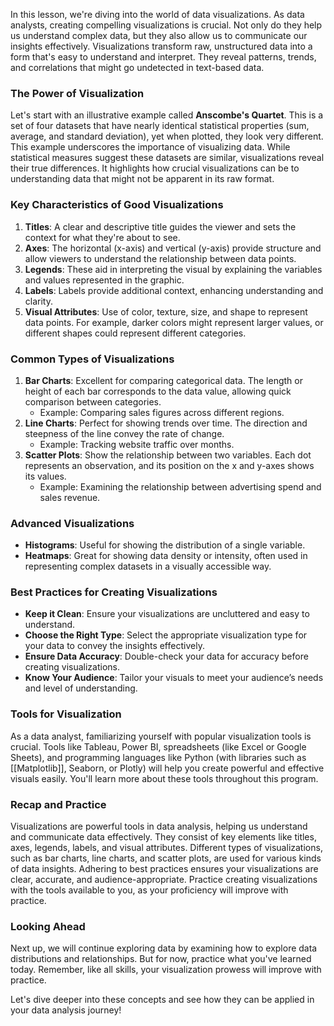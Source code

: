In this lesson, we're diving into the world of data visualizations. As data analysts, creating compelling visualizations is crucial. Not only do they help us understand complex data, but they also allow us to communicate our insights effectively. Visualizations transform raw, unstructured data into a form that's easy to understand and interpret. They reveal patterns, trends, and correlations that might go undetected in text-based data.

### The Power of Visualization

Let's start with an illustrative example called **Anscombe's Quartet**. This is a set of four datasets that have nearly identical statistical properties (sum, average, and standard deviation), yet when plotted, they look very different. This example underscores the importance of visualizing data. While statistical measures suggest these datasets are similar, visualizations reveal their true differences. It highlights how crucial visualizations can be to understanding data that might not be apparent in its raw format.

### Key Characteristics of Good Visualizations

1. **Titles**: A clear and descriptive title guides the viewer and sets the context for what they're about to see.
2. **Axes**: The horizontal (x-axis) and vertical (y-axis) provide structure and allow viewers to understand the relationship between data points.
3. **Legends**: These aid in interpreting the visual by explaining the variables and values represented in the graphic.
4. **Labels**: Labels provide additional context, enhancing understanding and clarity.
5. **Visual Attributes**: Use of color, texture, size, and shape to represent data points. For example, darker colors might represent larger values, or different shapes could represent different categories.

### Common Types of Visualizations

1. **Bar Charts**: Excellent for comparing categorical data. The length or height of each bar corresponds to the data value, allowing quick comparison between categories.
   - Example: Comparing sales figures across different regions.
2. **Line Charts**: Perfect for showing trends over time. The direction and steepness of the line convey the rate of change.
   - Example: Tracking website traffic over months.
3. **Scatter Plots**: Show the relationship between two variables. Each dot represents an observation, and its position on the x and y-axes shows its values.
   - Example: Examining the relationship between advertising spend and sales revenue.

### Advanced Visualizations

- **Histograms**: Useful for showing the distribution of a single variable.
- **Heatmaps**: Great for showing data density or intensity, often used in representing complex datasets in a visually accessible way.

### Best Practices for Creating Visualizations

- **Keep it Clean**: Ensure your visualizations are uncluttered and easy to understand.
- **Choose the Right Type**: Select the appropriate visualization type for your data to convey the insights effectively.
- **Ensure Data Accuracy**: Double-check your data for accuracy before creating visualizations.
- **Know Your Audience**: Tailor your visuals to meet your audience’s needs and level of understanding.

### Tools for Visualization

As a data analyst, familiarizing yourself with popular visualization tools is crucial. Tools like Tableau, Power BI, spreadsheets (like Excel or Google Sheets), and programming languages like Python (with libraries such as [[Matplotlib]], Seaborn, or Plotly) will help you create powerful and effective visuals easily. You'll learn more about these tools throughout this program.

### Recap and Practice

Visualizations are powerful tools in data analysis, helping us understand and communicate data effectively. They consist of key elements like titles, axes, legends, labels, and visual attributes. Different types of visualizations, such as bar charts, line charts, and scatter plots, are used for various kinds of data insights. Adhering to best practices ensures your visualizations are clear, accurate, and audience-appropriate. Practice creating visualizations with the tools available to you, as your proficiency will improve with practice.

### Looking Ahead

Next up, we will continue exploring data by examining how to explore data distributions and relationships. But for now, practice what you've learned today. Remember, like all skills, your visualization prowess will improve with practice.

Let's dive deeper into these concepts and see how they can be applied in your data analysis journey!